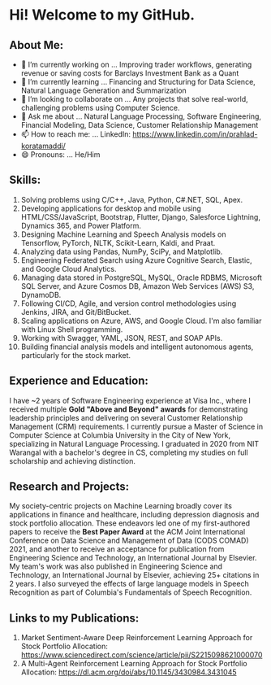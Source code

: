 # Hi! Welcome to my GitHub.

## About Me:
- 🔭 I’m currently working on ... Improving trader workflows, generating revenue or saving costs for Barclays Investment Bank as a Quant
- 🌱 I’m currently learning ... Financing and Structuring for Data Science, Natural Language Generation and Summarization 
- 👯 I’m looking to collaborate on ... Any projects that solve real-world, challenging problems using Computer Science.
- 💬 Ask me about ... Natural Language Processing, Software Engineering, Financial Modeling, Data Science, Customer Relationship Management
- 📫 How to reach me: ... LinkedIn: https://www.linkedin.com/in/prahlad-koratamaddi/
- 😄 Pronouns: ... He/Him

## Skills: 
1) Solving problems using C/C++, Java, Python, C#.NET, SQL, Apex.
2) Developing applications for desktop and mobile using HTML/CSS/JavaScript, Bootstrap, Flutter, Django, Salesforce Lightning, Dynamics 365, and Power Platform. 
3) Designing Machine Learning and Speech Analysis models on Tensorflow, PyTorch, NLTK, Scikit-Learn, Kaldi, and Praat.
4) Analyzing data using Pandas, NumPy, SciPy, and Matplotlib.
5) Engineering Federated Search using Azure Cognitive Search, Elastic, and Google Cloud Analytics. 
6) Managing data stored in PostgreSQL, MySQL, Oracle RDBMS, Microsoft SQL Server, and Azure Cosmos DB, Amazon Web Services (AWS) S3, DynamoDB.
7) Following CI/CD, Agile, and version control methodologies using Jenkins, JIRA, and Git/BitBucket.
8) Scaling applications on Azure, AWS, and Google Cloud. I'm also familiar with Linux Shell programming.
9) Working with Swagger, YAML, JSON, REST, and SOAP APIs.
10) Building financial analysis models and intelligent autonomous agents, particularly for the stock market.

## Experience and Education: 
I have ~2 years of Software Engineering experience at Visa Inc., where I received multiple **Gold "Above and Beyond" awards** for demonstrating leadership principles and delivering on several Customer Relationship Management (CRM) requirements. I currently pursue a Master of Science in Computer Science at Columbia University in the City of New York, specializing in Natural Language Processing. I graduated in 2020 from NIT Warangal with a bachelor's degree in CS, completing my studies on full scholarship and achieving distinction. 

## Research and Projects: 
My society-centric projects on Machine Learning broadly cover its applications in finance and healthcare, including depression diagnosis and stock portfolio allocation. These endeavors led one of my first-authored papers to receive the **Best Paper Award** at the ACM Joint International Conference on Data Science and Management of Data (CODS COMAD) 2021, and another to receive an acceptance for publication from Engineering Science and Technology, an International Journal by Elsevier. My team's work was also published in Engineering Science and Technology, an International Journal by Elsevier, achieving 25+ citations in 2 years. I also surveyed the effects of large language models in Speech Recognition as part of Columbia's Fundamentals of Speech Recognition.

## Links to my Publications: 
1) Market Sentiment-Aware Deep Reinforcement Learning Approach for Stock Portfolio Allocation: https://www.sciencedirect.com/science/article/pii/S2215098621000070
2) A Multi-Agent Reinforcement Learning Approach for Stock Portfolio Allocation: https://dl.acm.org/doi/abs/10.1145/3430984.3431045

<!--
**Prahlad-K/Prahlad-K** is a ✨ _special_ ✨ repository because its `README.md` (this file) appears on your GitHub profile.

Here are some ideas to get you started:


-->
